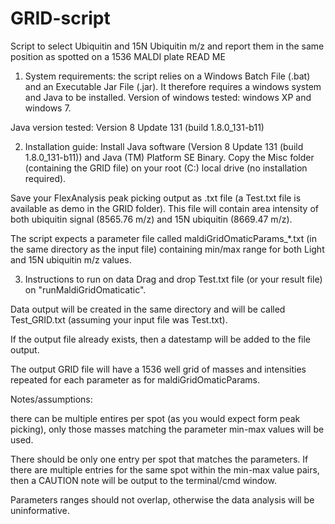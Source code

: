 # GRID-script
Script to select Ubiquitin and 15N Ubiquitin m/z and report them in the same position as spotted on a 1536 MALDI plate
READ ME

1. System requirements: the script relies on a Windows Batch File (.bat) and an Executable Jar File (.jar). It therefore requires a windows system and Java to be installed. Version of windows tested: windows XP and windows 7. 

Java version tested: Version 8 Update 131 (build 1.8.0_131-b11)

2. Installation guide: Install Java software (Version 8 Update 131 (build 1.8.0_131-b11)) and Java (TM) Platform SE Binary. 
Copy the Misc folder (containing the GRID file) on your root (C:) local drive (no installation required). 

Save your FlexAnalysis peak picking output as .txt file (a Test.txt file is available as demo in the GRID folder). This file will contain area intensity of both ubiquitin signal (8565.76 m/z) and 15N ubiquitin (8669.47 m/z). 

The script expects a parameter file called maldiGridOmaticParams_*.txt (in the same directory as the input file) containing min/max range for both Light and 15N ubiquitin m/z values. 


3. Instructions to run on data
Drag and drop Test.txt file (or your result file) on "runMaldiGridOmaticatic". 

Data output will be created in the same directory and will be called Test_GRID.txt (assuming your input file was Test.txt). 

If the output file already exists, then a datestamp will be added to the file output. 

The output GRID file will have a 1536 well grid of masses and intensities repeated for each parameter as for maldiGridOmaticParams. 


Notes/assumptions:

there can be multiple entires per spot (as you would expect form peak picking), only those masses matching the parameter min-max values will be used.

There should be only one entry per spot that matches the parameters.  If there are multiple entries for the same spot within the min-max value pairs, then a CAUTION note will be output to the terminal/cmd window. 

Parameters ranges should not overlap, otherwise the data analysis will be uninformative.
